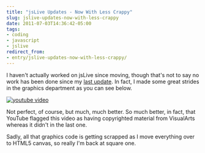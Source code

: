 ```yaml
---
title: "jsLive Updates - Now With Less Crappy"
slug: jslive-updates-now-with-less-crappy
date: 2011-07-03T14:36:42-05:00
tags:
- coding
- javascript
- jslive
redirect_from:
- entry/jslive-updates-now-with-less-crappy/
---
```

I haven't actually worked on jsLive since moving, though that's not to say no work has been done since my [last update](http://dxprog.com/entry/jslive-a-video-of-buggy-fail/). In fact, I made some great strides in the graphics department as you can see below.

[![youtube video](https://img.youtube.com/vi/CPBh5r1pgKc/0.jpg)](https://www.youtube.com/watch?v=CPBh5r1pgKc&youtube-thumb)

Not perfect, of course, but much, much better. So much better, in fact, that YouTube flagged this video as having copyrighted material from VisualArts whereas it didn't in the last one.

Sadly, all that graphics code is getting scrapped as I move everything over to HTML5 canvas, so really I'm back at square one.
